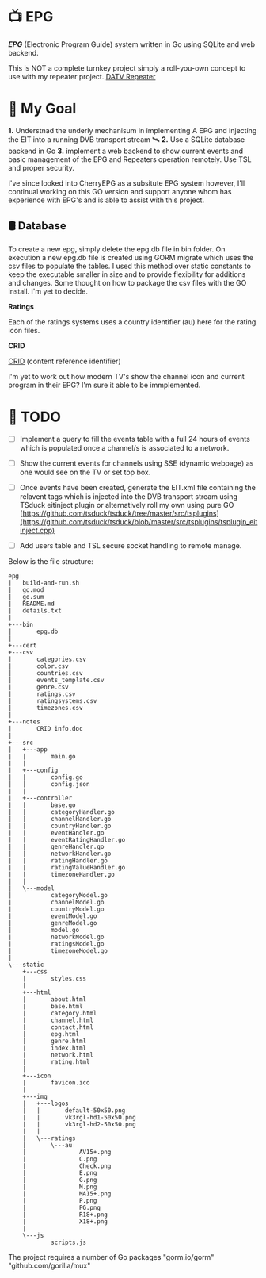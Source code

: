 # 📺 EPG
***EPG*** (Electronic Program Guide) system written in Go using SQLite and web backend.

This is NOT a complete turnkey project simply a roll-you-own concept to use with my repeater project. [DATV Repeater](https://github.com/TVforME/Repeater)

 # 🧠 My Goal

**1.** Understnad the underly mechanisum in implementing A EPG and injecting the EIT into a running DVB transport stream 🛰️
**2.** Use a SQLite database backend in Go
**3.** implement a web backend to show current events and basic management of the EPG and Repeaters operation remotely. Use TSL and proper security.

I've since looked into CherryEPG as a subsitute EPG system however, I'll continual working on this GO version and support anyone whom has experience with EPG's and is able to assist with this project.

## 🛢 Database

To create a new epg, simply delete the epg.db file in bin folder. On execution a new epg.db file is created using GORM migrate which uses the csv files to populate the tables.
I used this method over static constants to keep the executable smaller in size and to provide flexibility for additions and changes. Some thought on how to package the csv files with the GO install.
I'm yet to decide.

**Ratings**

Each of the ratings systems uses a country identifier (au) here for the rating icon files.

**CRID**

[CRID](https://en.wikipedia.org/wiki/Content_reference_identifier) (content reference identifier) 

I'm yet to work out how modern TV's show the channel icon and current program in their EPG? I'm sure it able to be immplemented.

# 📝 TODO

- [ ] Implement a query to fill the events table with a full 24 hours of events which is populated once a channel/s is associated to a network.
- [ ] Show the current events for channels using SSE (dynamic webpage) as one would see on the TV or set top box.
- [ ] Once events have been created, generate the EIT.xml file containing the relavent tags which is injected into the DVB transport stream using TSduck eitinject plugin or alternatively roll my own using pure GO
[https://github.com/tsduck/tsduck/tree/master/src/tsplugins](https://github.com/tsduck/tsduck/blob/master/src/tsplugins/tsplugin_eitinject.cpp)
- [ ] Add users table and TSL secure socket handling to remote manage.


Below is the file structure:
```
epg
|   build-and-run.sh
|   go.mod
|   go.sum
|   README.md
|   details.txt
|   
+---bin
|       epg.db
|       
+---cert
+---csv
|       categories.csv
|       color.csv
|       countries.csv
|       events_template.csv
|       genre.csv
|       ratings.csv
|       ratingsystems.csv
|       timezones.csv
|       
+---notes
|       CRID info.doc
|       
+---src
|   +---app
|   |       main.go
|   |       
|   +---config
|   |       config.go
|   |       config.json
|   |       
|   +---controller
|   |       base.go
|   |       categoryHandler.go
|   |       channelHandler.go
|   |       countryHandler.go
|   |       eventHandler.go
|   |       eventRatingHandler.go
|   |       genreHandler.go
|   |       networkHandler.go
|   |       ratingHandler.go
|   |       ratingValueHandler.go
|   |       timezoneHandler.go
|   |       
|   \---model
|           categoryModel.go
|           channelModel.go
|           countryModel.go
|           eventModel.go
|           genreModel.go
|           model.go
|           networkModel.go
|           ratingsModel.go
|           timezoneModel.go
|           
\---static
    +---css
    |       styles.css
    |       
    +---html
    |       about.html
    |       base.html
    |       category.html
    |       channel.html
    |       contact.html
    |       epg.html
    |       genre.html
    |       index.html
    |       network.html
    |       rating.html
    |       
    +---icon
    |       favicon.ico
    |       
    +---img
    |   +---logos
    |   |       default-50x50.png
    |   |       vk3rgl-hd1-50x50.png
    |   |       vk3rgl-hd2-50x50.png
    |   |       
    |   \---ratings
    |       \---au
    |               AV15+.png
    |               C.png
    |               Check.png
    |               E.png
    |               G.png
    |               M.png
    |               MA15+.png
    |               P.png
    |               PG.png
    |               R18+.png
    |               X18+.png
    |               
    \---js
            scripts.js

```


The project requires a number of Go packages
"gorm.io/gorm"
"github.com/gorilla/mux"


